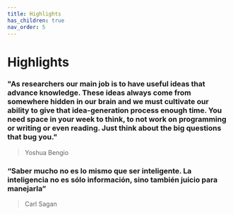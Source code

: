 ```yaml
---
title: Highlights
has_children: true
nav_order: 5
---
```


# Highlights

### "As researchers our main job is to have useful ideas that advance knowledge. These ideas always come from somewhere hidden in our brain and we must cultivate our ability to give that idea-generation process enough time. You need space in your week to think, to not work on programming or writing or even reading. Just think about the big questions that bug you."

> Yoshua Bengio

### “Saber mucho no es lo mismo que ser inteligente. La inteligencia no es sólo información, sino también juicio para manejarla”

> Carl Sagan
